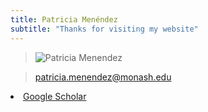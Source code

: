 ```yaml
---
title: Patricia Menéndez
subtitle: "Thanks for visiting my website"
---
```

> ![Patricia Menendez](/img/pmg.jpg) 

> <i class="fas fa-envelope"></i> patricia.menendez@monash.edu
>  <ul class="fa-ul">
  <li><a href="https://scholar.google.com/citations?user=6ynCG1MAAAAJ&hl=en"><i class="fa-li ai ai-google-scholar" style="padding-top:3px;"></i>Google Scholar</a></li>
</ul>


